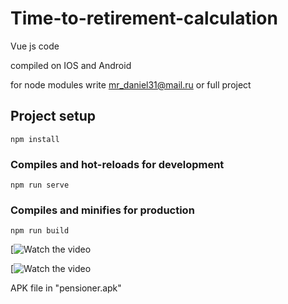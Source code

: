# Time-to-retirement-calculation

Vue js code

compiled on IOS and Android

for node modules write mr_daniel31@mail.ru or full project

## Project setup
```
npm install
```

### Compiles and hot-reloads for development
```
npm run serve
```

### Compiles and minifies for production
```
npm run build
```
[![Watch the video](https://youtu.be/jBgYt-m7_Zg)


[![Watch the video](https://youtu.be/l8eWhTI9tg4)


APK file in "pensioner.apk"
